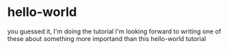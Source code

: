 # hello-world
you guessed it, I'm doing the tutorial
I'm looking forward to writing one of these about something more importand than this hello-world tutorial
